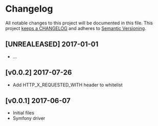 # Changelog

All notable changes to this project will be documented in this file. This project
[keeps a CHANGELOG](http://keepachangelog.com/) and adheres to
[Semantic Versioning](http://semver.org/).


## [UNREALEASED] 2017-01-01

* ...

## [v0.0.2] 2017-07-26

* Add HTTP_X_REQUESTED_WITH header to whitelist

## [v0.0.1] 2017-06-07

* Initial files
* Symfony driver
